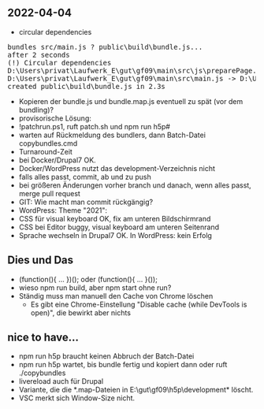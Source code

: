 ## 2022-04-04
* circular dependencies
<pre>
bundles src/main.js ? public\build\bundle.js...
after 2 seconds
(!) Circular dependencies
D:\Users\privat\Laufwerk_E\gut\gf09\main\src\js\preparePage.js -> D:\Users\privat\Laufwerk_E\gut\gf09\main\src\js\editHandler.js -> D:\Users\privat\Laufwerk_E\gut\gf09\main\src\js\preparePage.js
D:\Users\privat\Laufwerk_E\gut\gf09\main\src\main.js -> D:\Users\privat\Laufwerk_E\gut\gf09\main\src\js\preparePage.js -> D:\Users\privat\Laufwerk_E\gut\gf09\main\src\js\virtualKeyboard.js -> D:\Users\privat\Laufwerk_E\gut\gf09\main\src\main.js
created public\build\bundle.js in 2.3s
</pre>

* Kopieren der bundle.js und bundle.map.js eventuell zu spät (vor dem bundling)?
* provisorische Lösung:
 * !patchrun.ps1, ruft patch.sh und npm run h5p#
 * warten auf Rückmeldung des bundlers, dann Batch-Datei copybundles.cmd
* Turnaround-Zeit 
 * bei Docker/Drupal7 OK.
 * Docker/WordPress nutzt das development-Verzeichnis nicht  
* falls alles passt, commit, ab und zu push
* bei größeren Änderungen vorher branch und danach, wenn alles passt, merge pull request
* GIT: Wie macht man commit rückgängig?
* WordPress: Theme "2021":
 * CSS für visual keyboard OK, fix am unteren Bildschirmrand
 * CSS bei Editor buggy, visual keyboard am unteren Seitenrand
* Sprache wechseln in Drupal7 OK. In WordPress: kein Erfolg
## Dies und Das
* (function(){ ... })(); oder (function(){ ... }());
* wieso npm run build, aber npm start ohne run?
* Ständig muss man manuell den Cache von Chrome löschen
  *  Es gibt eine Chrome-Einstellung "Disable cache (while DevTools is open)",
  die bewirkt aber nichts
## nice to have...
* npm run h5p braucht keinen Abbruch der Batch-Datei
* npm run h5p wartet, bis bundle fertig und kopiert dann oder ruft ./copybundles
* livereload auch für Drupal
* Variante, die die *.map-Dateien in E:\gut\gf09\h5p\development\* löscht.
* VSC merkt sich Window-Size nicht.
